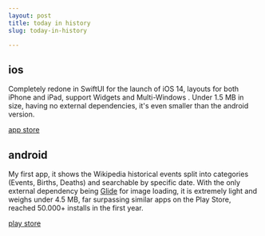 ```yaml
---
layout: post
title: today in history
slug: today-in-history

---
```


## ios

Completely redone in SwiftUI for the launch of iOS 14, layouts for both iPhone and iPad, support Widgets and Multi-Windows . Under 1.5 MB in size, having no external dependencies, it's even smaller than the android version.

[app store](https://apps.apple.com/us/app/id1443549588)

## android

My first app, it shows the Wikipedia historical events split into categories (Events, Births, Deaths) and searchable by specific date. With the only external dependency being [Glide](https://github.com/bumptech/glide) for image loading, it is extremely light and weighs under 4.5 MB, far surpassing similar apps on the Play Store, reached 50.000+ installs in the first year.

[play store](https://play.google.com/store/apps/details?id=com.imaginarymakings.todayinhistory)